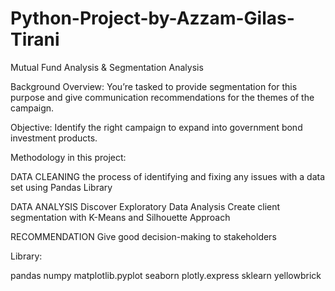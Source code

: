 # Python-Project-by-Azzam-Gilas-Tirani
Mutual  Fund Analysis &amp; Segmentation Analysis

Background Overview:
You’re tasked to provide segmentation for this purpose and give communication recommendations for the themes of the campaign.

Objective:
Identify the right campaign to expand into government bond investment products.

Methodology in this project:

DATA CLEANING
the process of  identifying and fixing  any issues with a data set using Pandas Library

DATA ANALYSIS
Discover Exploratory Data Analysis
Create client segmentation with K-Means and Silhouette Approach

RECOMMENDATION
Give good decision-making to stakeholders

Library:

pandas
numpy
matplotlib.pyplot
seaborn
plotly.express
sklearn
yellowbrick
